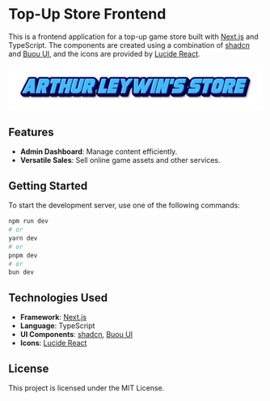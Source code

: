 # Top-Up Store Frontend

This is a frontend application for a top-up game store built with [Next.js](https://nextjs.org) and TypeScript. The components are created using a combination of [shadcn](https://shadcn.dev) and [Buou UI](https://buou.dev), and the icons are provided by [Lucide React](https://lucide.dev).

![Store Picture](public/arthur-leywin-logo-main.png)

## Features

- **Admin Dashboard**: Manage content efficiently.
- **Versatile Sales**: Sell online game assets and other services.

## Getting Started

To start the development server, use one of the following commands:

```bash
npm run dev
# or
yarn dev
# or
pnpm dev
# or
bun dev
```

## Technologies Used

- **Framework**: [Next.js](https://nextjs.org)
- **Language**: TypeScript
- **UI Components**: [shadcn](https://shadcn.dev), [Buou UI](https://buou.dev)
- **Icons**: [Lucide React](https://lucide.dev)

## License

This project is licensed under the MIT License.
